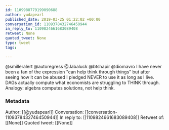```yaml
---
id: 1109988779199090688
author: yudapearl
published_date: 2019-03-25 01:22:02 +00:00
conversation_id: 1109378432746450944
in_reply_to: 1109824661683089408
retweet: None
quoted_tweet: None
type: tweet
tags:

---
```


@smilleralert @autoregress @Jabaluck @btshapir @diomavro I have never been a fan of the expression "can help think through things" but after seeing how it can be abused I pledged NEVER to use it as long as I live. DAGs actually compute what economists are struggling to THINK through. Analogy: algebra computes solutions, not help think.

### Metadata

Author: [[@yudapearl]]
Conversation: [[conversation-1109378432746450944]]
In reply to: [[1109824661683089408]]
Retweet of: [[None]]
Quoted tweet: [[None]]
